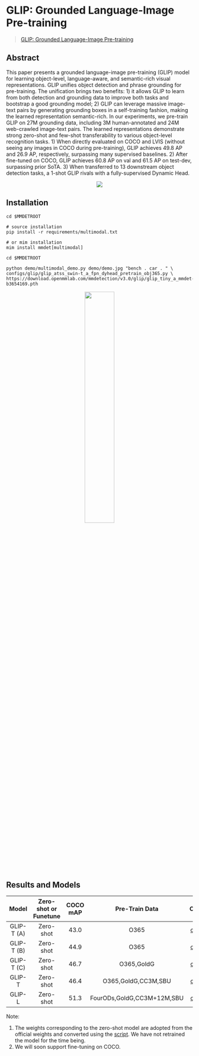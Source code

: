 # GLIP: Grounded Language-Image Pre-training

> [GLIP: Grounded Language-Image Pre-training](https://arxiv.org/abs/2112.03857)

<!-- [ALGORITHM] -->

## Abstract

This paper presents a grounded language-image pre-training (GLIP) model for learning object-level, language-aware, and semantic-rich visual representations. GLIP unifies object detection and phrase grounding for pre-training. The unification brings two benefits: 1) it allows GLIP to learn from both detection and grounding data to improve both tasks and bootstrap a good grounding model; 2) GLIP can leverage massive image-text pairs by generating grounding boxes in a self-training fashion, making the learned representation semantic-rich. In our experiments, we pre-train GLIP on 27M grounding data, including 3M human-annotated and 24M web-crawled image-text pairs. The learned representations demonstrate strong zero-shot and few-shot transferability to various object-level recognition tasks. 1) When directly evaluated on COCO and LVIS (without seeing any images in COCO during pre-training), GLIP achieves 49.8 AP and 26.9 AP, respectively, surpassing many supervised baselines. 2) After fine-tuned on COCO, GLIP achieves 60.8 AP on val and 61.5 AP on test-dev, surpassing prior SoTA. 3) When transferred to 13 downstream object detection tasks, a 1-shot GLIP rivals with a fully-supervised Dynamic Head.

<div align=center>
<img src="https://github.com/open-mmlab/mmyolo/assets/17425982/b87228d7-f000-4a5d-b103-fe535984417a"/>
</div>

## Installation

```shell
cd $MMDETROOT

# source installation
pip install -r requirements/multimodal.txt

# or mim installation
mim install mmdet[multimodal]
```

```shell
cd $MMDETROOT

python demo/multimodal_demo.py demo/demo.jpg "bench . car . " \
configs/glip/glip_atss_swin-t_a_fpn_dyhead_pretrain_obj365.py \
https://download.openmmlab.com/mmdetection/v3.0/glip/glip_tiny_a_mmdet-b3654169.pth
```

<div align=center>
<img src="https://github.com/open-mmlab/mmdetection/assets/17425982/de370086-a5ae-4b77-8cbd-4592abf4afb0" width="40%"/>
</div>


## Results and Models

|   Model    | Zero-shot or Funetune | COCO mAP |       Pre-Train Data       |                                 Config                                  |                                           Download                                           |
| :--------: | :-------------------: |:--------:| :------------------------: | :---------------------------------------------------------------------: | :------------------------------------------------------------------------------------------: |
| GLIP-T (A) |       Zero-shot       |   43.0   |            O365            |       [config](glip_atss_swin-t_a_fpn_dyhead_pretrain_obj365.py)        | [model](https://download.openmmlab.com/mmdetection/v3.0/glip/glip_tiny_a_mmdet-b3654169.pth) |
| GLIP-T (B) |       Zero-shot       |   44.9   |            O365            |       [config](glip_atss_swin-t_b_fpn_dyhead_pretrain_obj365.py)        | [model](https://download.openmmlab.com/mmdetection/v3.0/glip/glip_tiny_b_mmdet-6dfbd102.pth) |
| GLIP-T (C) |       Zero-shot       |   46.7   |         O365,GoldG         |    [config](glip_atss_swin-t_c_fpn_dyhead_pretrain_obj365-goldg.py)     | [model](https://download.openmmlab.com/mmdetection/v3.0/glip/glip_tiny_c_mmdet-2fc427dd.pth) |
|   GLIP-T   |       Zero-shot       |   46.4   |    O365,GoldG,CC3M,SBU     | [config](glip_atss_swin-t_fpn_dyhead_pretrain_obj365-goldg-cc3m-sub.py) |  [model](https://download.openmmlab.com/mmdetection/v3.0/glip/glip_tiny_mmdet-c24ce662.pth)  |
|   GLIP-L   |       Zero-shot       |   51.3   | FourODs,GoldG,CC3M+12M,SBU |       [config](glip_atss_swin-l_fpn_dyhead_pretrain_mixeddata.py)       |   [model](https://download.openmmlab.com/mmdetection/v3.0/glip/glip_l_mmdet-abfe026b.pth)    |

Note:

1. The weights corresponding to the zero-shot model are adopted from the official weights and converted using the [script](../../tools/model_converters/glip_to_mmdet.py). We have not retrained the model for the time being.
2. We will soon support fine-tuning on COCO.
